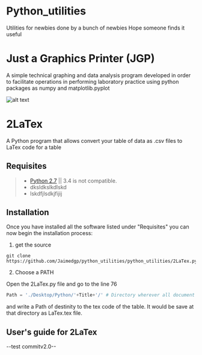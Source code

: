Python_utilities
=============================

Utilities for newbies done by a bunch of newbies
Hope someone finds it useful

# Just a Graphics Printer (JGP)

  A simple technical graphing and data analysis program developed in order to facilitate operations in performing laboratory practice using python packages as numpy and matplotlib.pyplot
  
  ![alt text](old-versions/Sin%20t%C3%ADtulo.png "Logo Title Text 1")

# 2LaTex

  A Python program that allows convert your table of data as .csv files to LaTex code for a table
  
## Requisites
  
>* [Python 2.7](https://www.python.org/download/releases/2.7/) || 3.4 is not compatible.
>* dksldkslkdlskd
>* lskdfjlsdkjfijij

## Installation

Once you have installed all the software listed under "Requisites" you can now begin the installation process:

1. get the source

```
git clone https://github.com/Jaimedgp/python_utilities/python_utilities/2LaTex.py
```

2. Choose a PATH
 
  Open the 2LaTex.py file and go to the line 76 
  ```python
  Path = './Desktop/Python/'+Title+'/' # Directory wherever all document will be saved
  ```
  
  and write a Path of destinity to the tex code of the table. It would be save at that directory as LaTex.tex file.
  
## User's guide for 2LaTex



--test commitv2.0--
